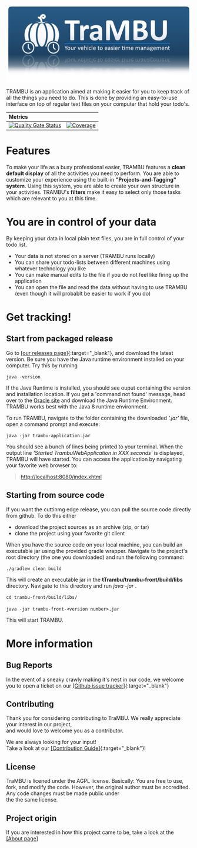 ![Trambu Header](./docs/images/trambu_header.png "Screenshot of Trambu")

TRAMBU is an application aimed at making it easier for you to keep track of all the things you need to do.
This is done by providing an easy-to-use interface on top of regular text files on your computer that
hold your todo's. 

|Metrics||
|:---------|---------|
|[![Quality Gate Status](https://sonarcloud.io/api/project_badges/measure?project=be.doji.productivity%3Anewtrambu&metric=alert_status)](https://sonarcloud.io/dashboard?id=be.doji.productivity%3Anewtrambu)| [![Coverage](https://sonarcloud.io/api/project_badges/measure?project=be.doji.productivity%3Anewtrambu&metric=coverage)](https://sonarcloud.io/dashboard?id=be.doji.productivity%3Anewtrambu)| 
 

# Features


To make your life as a busy professional easier, TRAMBU features a **clean default display** of all the activities you need to perform.
You are able to customize your experience using the built-in **"Projects-and-Tagging" system**. Using this system,
you are able to create your own structure in your activities. TRAMBU's **filters** make it easy to select only those tasks
which are relevant to you at this time.

# You are in control of your data
By keeping your data in local plain text files, you are in full control of your todo list. 

- Your data is not stored on a server (TRAMBU runs locally)
- You can share your todo-lists between different machines using whatever technology you like
- You can make manual edits to the file if you do not feel like firing up the application
- You can open the file and read the data without having to use TRAMBU (even though it will probablt be easier to work if you do)


# Get tracking!

## Start from packaged release

Go to [[our releases page]](https://github.com/justDoji/TraMBU/releases){:target="_blank"}, and download the latest version.
Be sure you have the Java runtime environment installed on your computer.
Try this by running

```
java -version
```

If the Java Runtime is installed, you should see ouput containing the version and installation location. 
If you get a 'command not found' message, head over to the [Oracle site](https://www.oracle.com/technetwork/java/javase/downloads/index.html) and download the Java Runtime Environment.
TRAMBU works best with the Java 8 runtime environment.

To run TRAMBU, navigate to the folder containing the downloaded *'.jar'* file, open a command prompt and execute:

```
java -jar trambu-application.jar
```
You should see a bunch of lines being printed to your terminal.
When the output line *'Started TrambuWebApplication in XXX seconds'* is displayed,
TRAMBU will have started. You can access the application by navigating your favorite web browser to:

> [http://localhost:8080/index.xhtml](http://localhost:8080/index.xhtml)

## Starting from source code

If you want the cuttinmg edge release, you can pull the source code directly from github.
To do this either

 - download the project sources as an archive (zip, or tar) 
 - clone the project using your favorite git client
 
When you have the source code on your local machine, you can build an executable jar using the
provided gradle wrapper.
Navigate to the project's root directory (the one you downloaded) and run the following command:

```
./gradlew clean build
```

This will create an executable jar in the **tTrambu/trambu-front/build/libs** directory.
Navigate to this directory and run *java -jar <executable name>*.

```
cd trambu-front/build/libs/

java -jar trambu-front-<version number>.jar
```

This will start TRAMBU.

# More information

## Bug Reports
In the event of a sneaky crawly making it's nest in our code, we welcome you to open a ticket on our [[Github issue tracker]](https://github.com/justDoji/TraMBU/issues){:target="_blank"}

## Contributing
Thank you for considering contributing to TraMBU. We really appreciate your interest in our project,  
and would love to welcome you as a contributor.  

We are always looking for your input!  
Take a look at our [[Contribution Guide]](CONTRIBUTING.md){:target="_blank"}!

## License

TraMBU is licened under the AGPL license. Basically: You are free to use, fork, and modify the code.
However, the original author must be accredited. Any code changes must be made public under  
the the same license.

## Project origin

If you are interested in how this project came to be, take a look at the  [[About page]](./docs/ABOUT.md)